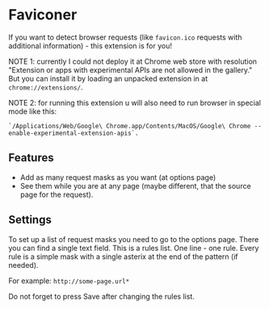 Faviconer
=============

If you want to detect browser requests (like `favicon.ico` requests with additional information) - this extension is for you!

NOTE 1: currently I could not deploy it at Chrome web store with resolution "Extension or apps with experimental APIs are not allowed in the gallery."
But you can install it by loading an unpacked extension in at `chrome://extensions/`.

NOTE 2: for running this extension u will also need to run browser in special mode like this:

    `/Applications/Web/Google\ Chrome.app/Contents/MacOS/Google\ Chrome --enable-experimental-extension-apis`.

Features
--------
* Add as many request masks as you want (at options page)
* See them while you are at any page (maybe different, that the source page for the request).

Settings
--------
To set up a list of request masks you need to go to the options page.
There you can find a single text field. This is a rules list.
One line - one rule.
Every rule is a simple mask with a single asterix at the end of the pattern (if needed).

For example: `http://some-page.url*`

Do not forget to press Save after changing the rules list.
